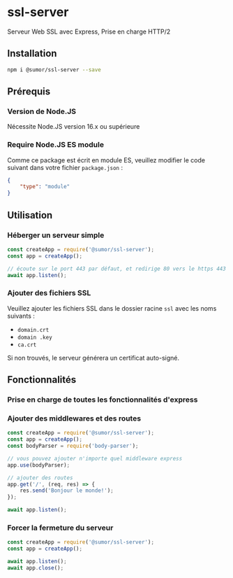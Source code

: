 # ssl-server
Serveur Web SSL avec Express, Prise en charge HTTP/2

## Installation
```bash
npm i @sumor/ssl-server --save
```

## Prérequis

### Version de Node.JS
Nécessite Node.JS version 16.x ou supérieure

### Require Node.JS ES module
Comme ce package est écrit en module ES,
veuillez modifier le code suivant dans votre fichier `package.json` :
```json
{
    "type": "module"
}
```

## Utilisation

### Héberger un serveur simple

```javascript
const createApp = require('@sumor/ssl-server');
const app = createApp();

// écoute sur le port 443 par défaut, et redirige 80 vers le https 443
await app.listen();
```

### Ajouter des fichiers SSL
Veuillez ajouter les fichiers SSL dans le dossier racine `ssl` avec les noms suivants : 
- `domain.crt`
- `domain .key`
- `ca.crt`

Si non trouvés, le serveur générera un certificat auto-signé.

## Fonctionnalités

### Prise en charge de toutes les fonctionnalités d'express

### Ajouter des middlewares et des routes

```javascript
const createApp = require('@sumor/ssl-server');
const app = createApp();
const bodyParser = require('body-parser');

// vous pouvez ajouter n'importe quel middleware express
app.use(bodyParser);

// ajouter des routes
app.get('/', (req, res) => {
    res.send('Bonjour le monde!');
});

await app.listen();
```

### Forcer la fermeture du serveur

```javascript
const createApp = require('@sumor/ssl-server');
const app = createApp();

await app.listen();
await app.close();
```